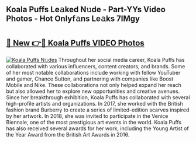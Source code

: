 ## Koala Puffs Le𝚊ked N𝚞de - Part-YYs Video Photos - Hot Onlyf𝚊ns Le𝚊ks 7IMgy

# <h2><a href="http://ac44039.deff.icu/?id=Koala+Puffs">🔗 New 👉🔴 Koala Puffs VIDEO Photos</a></h2>

[![Koala Puffs N𝚞des](https://i.imgur.com/rIISA9y.gif)](http://ac44039.deff.icu/?id=Koala+Puffs)
Throughout her social media career, Koala Puffs has collaborated with various influencers, content creators, and brands. Some of her most notable collaborations include working with fellow YouTuber and gamer, Chance Sutton, and partnering with companies like Boost Mobile and Nike. These collaborations not only helped expand her reach but also allowed her to explore new opportunities and creative avenues. Since her breakthrough exhibition, Koala Puffs has collaborated with several high-profile artists and organizations. In 2017, she worked with the British fashion brand Burberry to create a series of limited-edition scarves inspired by her artwork. In 2018, she was invited to participate in the Venice Biennale, one of the most prestigious art events in the world. Koala Puffs has also received several awards for her work, including the Young Artist of the Year Award from the British Art Awards in 2016.
